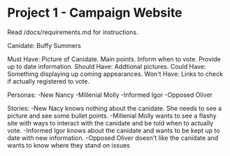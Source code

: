 # Project 1 - Campaign Website

Read /docs/requirements.md for instructions.

Canidate: Buffy Summers

Must Have: Picture of Canidate. Main points. Inform when to vote. Provide up to date information.
Should Have: Addtional pictures.
Could Have: Something displaying up coming appearances.
Won't Have: Links to check if actually registered to vote.

Personas:
-New Nancy
-Millenial Molly
-Informed Igor
-Opposed Oliver

Stories:
-New Nacy knows nothing about the canidate. She needs to see a picture and see some bullet points.
-Millenial Molly wants to see a flashy site with ways to interact with the canidate and be told when to actually vote.
-Informed Igor knows about the canidate and wants to be kept up to date with new information.
-Opposed Oliver doesn't like the canidate and wants to know where they stand on issues